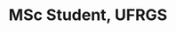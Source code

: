 ---
name: Felipe Paula
title: MSc Student, UFRGS
modal-id: 1
img: paula.jpg
thumbnail: paula.jpg
alt: Picture of Felipe Paula
topic: Detecting neuropsychiatric conditions with semantic verbal fluency
bio: I am interested in cognitively inspired natural language processing, working mainly in the detection of neuropsychological diseases and in language acquisition. Currently, MSc student at UFRGS, advised by Aline Villavicencio.
website: https://twitter.com/FelipeSFPaula
tags: oral
featuredOrder: 6
---